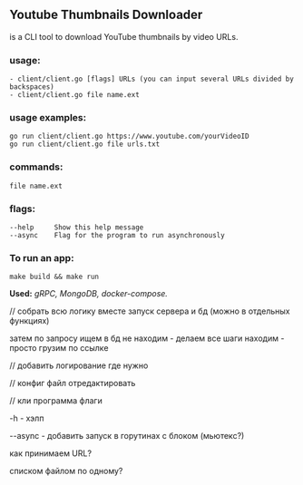 ## Youtube Thumbnails Downloader 

is a CLI tool to download YouTube thumbnails by video URLs.

### usage: 
```
- client/client.go [flags] URLs (you can input several URLs divided by backspaces)
- client/client.go file name.ext 
```
### usage examples:
```
go run client/client.go https://www.youtube.com/yourVideoID
go run client/client.go file urls.txt
```

### commands:

``` file name.ext ```

### flags:
```
--help     Show this help message
--async    Flag for the program to run asynchronously
```  

### To run an app:

```
make build && make run
```

**Used:** *gRPC, MongoDB, docker-compose.*

// собрать всю логику вместе
запуск сервера и бд (можно в отдельных функциях)

затем по запросу ищем в бд
не находим - делаем все шаги
находим - просто грузим по ссылке

// добавить логирование где нужно

// конфиг файл отредактировать

// кли программа
флаги

-h - хэлп

--async - добавить запуск в горутинах с блоком (мьютекс?)

как принимаем URL?

списком
файлом 
по одному?

